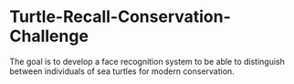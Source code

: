# Turtle-Recall-Conservation-Challenge
The goal is to develop a face recognition system to be able to distinguish between individuals of sea turtles for modern conservation.
